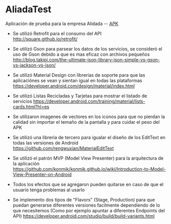 # AliadaTest
Aplicación de prueba para la empresa Alidada -- [APK](http://dl.dropboxusercontent.com/u/20121288/Freakybyte/Aliada/AliadaTest.apk)

  - Se utilizó Retrofit para el consumo del API   http://square.github.io/retrofit/

  - Se utilizó Gson para parsear los datos de los servicios, se consideró el uso de Gson debido a que es mas eficaz con archivos pequeños   http://blog.takipi.com/the-ultimate-json-library-json-simple-vs-gson-vs-jackson-vs-json/

  - Se utilizó Material Design con librerías de soporte para que las aplicaciónes se vean y sientan igual en todas las plataformas   https://developer.android.com/design/material/index.html

  - Se utilizó Listas Recicladas y Tarjetas para mostrar el listado de servicios   https://developer.android.com/training/material/lists-cards.html?hl=es

  - Se utilizaron imagenes de vectores en los iconos para que no pierdan la calidad sin importar el temaño de la pantalla y para cuidar el peso del APK

  - Se utilizó una librería de tercero para igualar el diseño de los EditText en todas las versiones de Android    https://github.com/rengwuxian/MaterialEditText

  - Se utilizó el patrón MVP (Model View Presenter) para la arquitectura de la aplicación   https://github.com/konmik/konmik.github.io/wiki/Introduction-to-Model-View-Presenter-on-Android

  - Todos los efectos que se agregaron pueden quitarse en caso de que el usuario tenga problemas al usarlo

  - Se implemento dos tipos de "Flavors" (Stage, Production) para que puedan generarse diferentes versiones facilmente dependiendo de lo que necesitemos (Como por ejemplo apuntar a diferentes Endpoints del API)   https://developer.android.com/studio/build/build-variants.html